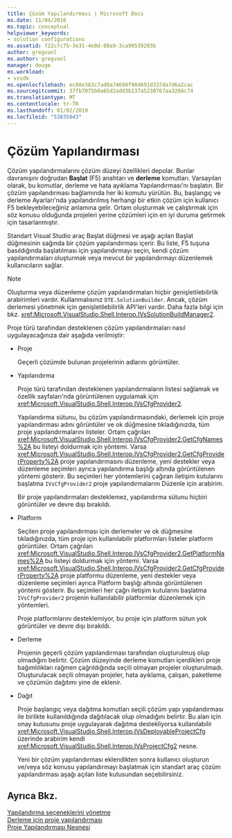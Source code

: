 ```yaml
---
title: Çözüm Yapılandırması | Microsoft Docs
ms.date: 11/04/2016
ms.topic: conceptual
helpviewer_keywords:
- solution configurations
ms.assetid: f22cfc75-3e31-4e0d-88a9-3ca99539203b
author: gregvanl
ms.author: gregvanl
manager: douge
ms.workload:
- vssdk
ms.openlocfilehash: ec88e383c7ad0a74699f984691d337da7d6a2cac
ms.sourcegitcommit: 37fb7075b0a65d2add3b137a5230767aa3266c74
ms.translationtype: MT
ms.contentlocale: tr-TR
ms.lasthandoff: 01/02/2019
ms.locfileid: "53835043"
---
```

# <a name="solution-configuration"></a>Çözüm Yapılandırması
Çözüm yapılandırmalarını çözüm düzeyi özellikleri depolar. Bunlar davranışını doğrudan **Başlat** (F5) anahtarı ve **derleme** komutları. Varsayılan olarak, bu komutlar, derleme ve hata ayıklama Yapılandırması'nı başlatın. Bir çözüm yapılandırması bağlamında her iki komutu yürütün. Bu, başlangıç ve derleme Ayarları'nda yapılandırılmış herhangi bir etkin çözüm için kullanıcı F5 bekleyebileceğiniz anlamına gelir. Ortam oluşturmak ve çalıştırmak için söz konusu olduğunda projeleri yerine çözümleri için en iyi duruma getirmek için tasarlanmıştır.  
  
 Standart Visual Studio araç Başlat düğmesi ve aşağı açılan Başlat düğmesinin sağında bir çözüm yapılandırması içerir. Bu liste, F5 tuşuna basıldığında başlatılması için yapılandırmayı seçin, kendi çözüm yapılandırmaları oluşturmak veya mevcut bir yapılandırmayı düzenlemek kullanıcıların sağlar.  
  
> [!NOTE]
>  Oluşturma veya düzenleme çözüm yapılandırmaları hiçbir genişletilebilirlik arabirimleri vardır. Kullanmalısınız `DTE.SolutionBuilder`. Ancak, çözüm derlemesi yönetmek için genişletilebilirlik API'leri vardır. Daha fazla bilgi için bkz. <xref:Microsoft.VisualStudio.Shell.Interop.IVsSolutionBuildManager2>.  
  
 Proje türü tarafından desteklenen çözüm yapılandırmaları nasıl uygulayacağınıza dair aşağıda verilmiştir:  
  
- Proje  
  
   Geçerli çözümde bulunan projelerinin adlarını görüntüler.  
  
- Yapılandırma  
  
   Proje türü tarafından desteklenen yapılandırmaların listesi sağlamak ve özellik sayfaları'nda görüntülenen uygulamak için <xref:Microsoft.VisualStudio.Shell.Interop.IVsCfgProvider2>.  
  
   Yapılandırma sütunu, bu çözüm yapılandırmasındaki, derlemek için proje yapılandırması adını görüntüler ve ok düğmesine tıkladığınızda, tüm proje yapılandırmalarını listeler. Ortam çağrıları <xref:Microsoft.VisualStudio.Shell.Interop.IVsCfgProvider2.GetCfgNames%2A> bu listeyi doldurmak için yöntemi. Varsa <xref:Microsoft.VisualStudio.Shell.Interop.IVsCfgProvider2.GetCfgProviderProperty%2A> proje yapılandırmasını düzenleme, yeni destekler veya düzenleme seçimleri ayrıca yapılandırma başlığı altında görüntülenen yöntemi gösterir. Bu seçimleri her yöntemlerini çağıran iletişim kutularını başlatma `IVsCfgProvider2` proje yapılandırmalarını Düzenle için arabirim.  
  
   Bir proje yapılandırmaları desteklemez, yapılandırma sütunu hiçbiri görüntüler ve devre dışı bırakıldı.  
  
- Platform  
  
   Seçilen proje yapılandırması için derlemeler ve ok düğmesine tıkladığınızda, tüm proje için kullanılabilir platformları listeler platform görüntüler. Ortam çağrıları <xref:Microsoft.VisualStudio.Shell.Interop.IVsCfgProvider2.GetPlatformNames%2A> bu listeyi doldurmak için yöntemi. Varsa <xref:Microsoft.VisualStudio.Shell.Interop.IVsCfgProvider2.GetCfgProviderProperty%2A> proje platformu düzenleme, yeni destekler veya düzenleme seçimleri ayrıca Platform başlığı altında görüntülenen yöntemi gösterir. Bu seçimleri her çağrı iletişim kutularını başlatma `IVsCfgProvider2` projenin kullanılabilir platformlar düzenlemek için yöntemleri.  
  
   Proje platformlarını desteklemiyor, bu proje için platform sütun yok görüntüler ve devre dışı bırakıldı.  
  
- Derleme  
  
   Projenin geçerli çözüm yapılandırması tarafından oluşturulmuş olup olmadığını belirtir. Çözüm düzeyinde derleme komutları içerdikleri proje bağımlılıkları rağmen çağrıldığında seçili olmayan projeler oluşturulmadı. Oluşturulacak seçili olmayan projeler, hata ayıklama, çalışan, paketleme ve çözümün dağıtımı yine de eklenir.  
  
- Dağıt  
  
   Proje başlangıç veya dağıtma komutları seçili çözüm yapı yapılandırması ile birlikte kullanıldığında dağıtılacak olup olmadığını belirtir. Bu alan için onay kutusunu proje uygulayarak dağıtma destekliyorsa kullanılabilir <xref:Microsoft.VisualStudio.Shell.Interop.IVsDeployableProjectCfg> üzerinde arabirim kendi <xref:Microsoft.VisualStudio.Shell.Interop.IVsProjectCfg2> nesne.  
  
  Yeni bir çözüm yapılandırması eklendikten sonra kullanıcı oluşturun ve/veya söz konusu yapılandırmayı başlatmak için standart araç çözüm yapılandırması aşağı açılan liste kutusundan seçebilirsiniz.  
  
## <a name="see-also"></a>Ayrıca Bkz.  
 [Yapılandırma seçeneklerini yönetme](../../extensibility/internals/managing-configuration-options.md)   
 [Derleme için proje yapılandırması](../../extensibility/internals/project-configuration-for-building.md)   
 [Proje Yapılandırması Nesnesi](../../extensibility/internals/project-configuration-object.md)